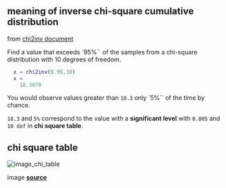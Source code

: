 
## meaning of inverse chi-square cumulative distribution

from [chi2inv document][1]

Find a value that exceeds `95%`` of the samples from a chi-square distribution with 10 degrees of freedom.

```matlab
  x = chi2inv(0.95,10)
  x =
    18.3070
```

You would observe values greater than `18.3` only `5%`` of the time by chance.

`18.3` and `5%` correspond to the value with a **significant level** with `0.005` and `10 dof` in **chi square table**.

## chi square table
![image_chi_table]

image **[source][image_chi_table]**



[1]: http://kr.mathworks.com/help/stats/chi2inv.html#syntax
[image_chi_table]: http://www.di-mgt.com.au/images/chisquare-menez-table.gif
